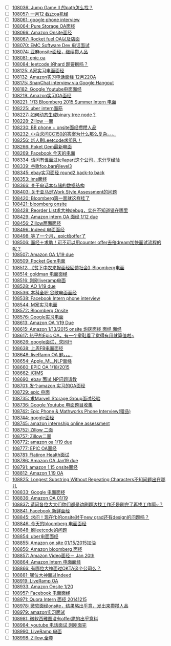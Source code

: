 - [ ] [108036: Jump Game II 的path怎么找？](http://instant.1point3acres.com/thread/108036)
- [ ] [108057: 一月12 截止oa机经](http://instant.1point3acres.com/thread/108057)
- [ ] [108061: google phone interview](http://instant.1point3acres.com/thread/108061)
- [ ] [108064: Pure Storage OA面经](http://instant.1point3acres.com/thread/108064)
- [ ] [108066: Amazon Onsite面经](http://instant.1point3acres.com/thread/108066)
- [ ] [108067: Rocket fuel OA以及店面](http://instant.1point3acres.com/thread/108067)
- [ ] [108070: EMC Software Dev 电话面试](http://instant.1point3acres.com/thread/108070)
- [ ] [108074: 亚麻onsite面经，继续攒人品](http://instant.1point3acres.com/thread/108074)
- [ ] [108081: epic oa](http://instant.1point3acres.com/thread/108081)
- [ ] [108084: leetcode 的hard 题要刷吗？](http://instant.1point3acres.com/thread/108084)
- [ ] [108125: A家实习电面面经](http://instant.1point3acres.com/thread/108125)
- [ ] [108132: Amazon实习电话面经 12月22OA](http://instant.1point3acres.com/thread/108132)
- [ ] [108175: SnapChat interview via Google Hangout](http://instant.1point3acres.com/thread/108175)
- [ ] [108182: Google Youtube电面面经](http://instant.1point3acres.com/thread/108182)
- [ ] [108219: Amazon实习OA面经](http://instant.1point3acres.com/thread/108219)
- [ ] [108221: 1/13 Bloomberg 2015 Summer Intern 电面](http://instant.1point3acres.com/thread/108221)
- [ ] [108225: uber intern面筋](http://instant.1point3acres.com/thread/108225)
- [ ] [108227: 如何动态生成binary tree node？](http://instant.1point3acres.com/thread/108227)
- [ ] [108228: Zillow 一面](http://instant.1point3acres.com/thread/108228)
- [ ] [108230: BB phone + onsite面经攒攒人品](http://instant.1point3acres.com/thread/108230)
- [ ] [108232: 小白求问CC150的答案为什么那么复杂。。。](http://instant.1point3acres.com/thread/108232)
- [ ] [108256: 新人刷Leetcode求组队！](http://instant.1point3acres.com/thread/108256)
- [ ] [108266: Poket Gem最新电面](http://instant.1point3acres.com/thread/108266)
- [ ] [108269: Facebook 今天的电面](http://instant.1point3acres.com/thread/108269)
- [ ] [108334: 请问有谁面过tellapart这个公司，求分享经验](http://instant.1point3acres.com/thread/108334)
- [ ] [108339: 谷歌foo.bar的level3](http://instant.1point3acres.com/thread/108339)
- [ ] [108345: ebay实习面经 round2 back-to back](http://instant.1point3acres.com/thread/108345)
- [ ] [108353: ims面经](http://instant.1point3acres.com/thread/108353)
- [ ] [108366: 关于电话本存储的数据结构](http://instant.1point3acres.com/thread/108366)
- [ ] [108403: 关于亚马逊Work Style Assessment的问题](http://instant.1point3acres.com/thread/108403)
- [ ] [108420: Bloomberg第一面就这样挂了](http://instant.1point3acres.com/thread/108420)
- [ ] [108421: bloomberg onsite](http://instant.1point3acres.com/thread/108421)
- [ ] [108428: Reorder List求大神debug，实在不知道错在哪里](http://instant.1point3acres.com/thread/108428)
- [ ] [108429: Amazon intern OA 面经 1/12 due](http://instant.1point3acres.com/thread/108429)
- [ ] [108456: Zillow两面面经](http://instant.1point3acres.com/thread/108456)
- [ ] [108496: Indeed 电面面经](http://instant.1point3acres.com/thread/108496)
- [ ] [108498: 等了一个月，epic给offer了](http://instant.1point3acres.com/thread/108498)
- [ ] [108506: 面经＋求助！可不可以用counter offer去催dream加快面试流程的呢？](http://instant.1point3acres.com/thread/108506)
- [ ] [108507: Amazon OA 1/19 due](http://instant.1point3acres.com/thread/108507)
- [ ] [108509: Pocket Gem电面](http://instant.1point3acres.com/thread/108509)
- [ ] [108512: 【贫下中农来报面经回馈社会】Bloomberg电面](http://instant.1point3acres.com/thread/108512)
- [ ] [108514: goldman 电面面经](http://instant.1point3acres.com/thread/108514)
- [ ] [108516: 刚刚liveramp电面](http://instant.1point3acres.com/thread/108516)
- [ ] [108528: AO 1/19 due](http://instant.1point3acres.com/thread/108528)
- [ ] [108536: 本科全职 谷歌电面面经](http://instant.1point3acres.com/thread/108536)
- [ ] [108538: Facebook Intern phone interview](http://instant.1point3acres.com/thread/108538)
- [ ] [108544: M家实习电面](http://instant.1point3acres.com/thread/108544)
- [ ] [108572: Bloomberg Onsite](http://instant.1point3acres.com/thread/108572)
- [ ] [108576: Google实习电面](http://instant.1point3acres.com/thread/108576)
- [ ] [108613: Amazon OA 1/19 Due](http://instant.1point3acres.com/thread/108613)
- [ ] [108615: Amazon 1/13/2015 onsite 炮灰面经 面经 面经](http://instant.1point3acres.com/thread/108615)
- [ ] [108617: 热乎的Epic OA，有一个童鞋看了觉得有用就算值啦~](http://instant.1point3acres.com/thread/108617)
- [ ] [108626: google面试，求同行](http://instant.1point3acres.com/thread/108626)
- [ ] [108638: 上周FB电面面经](http://instant.1point3acres.com/thread/108638)
- [ ] [108648: liveRamp OA 题。。。](http://instant.1point3acres.com/thread/108648)
- [ ] [108654: Apple_ML_NLP面经](http://instant.1point3acres.com/thread/108654)
- [ ] [108660: EPIC OA 1/18/2015](http://instant.1point3acres.com/thread/108660)
- [ ] [108662: iCIMS](http://instant.1point3acres.com/thread/108662)
- [ ] [108690: ebay 面试 NP问题请教](http://instant.1point3acres.com/thread/108690)
- [ ] [108701: 发个amazon 实习的OA面经](http://instant.1point3acres.com/thread/108701)
- [ ] [108729: epic 电面](http://instant.1point3acres.com/thread/108729)
- [ ] [108735: 求Marvell Storage Group面试经验](http://instant.1point3acres.com/thread/108735)
- [ ] [108736: Google Youtube 电面题目收集](http://instant.1point3acres.com/thread/108736)
- [ ] [108742: Epic Phone &amp; Mathworks Phone Interview(赠品)](http://instant.1point3acres.com/thread/108742)
- [ ] [108744: google面经](http://instant.1point3acres.com/thread/108744)
- [ ] [108745: amazon internship online assessment](http://instant.1point3acres.com/thread/108745)
- [ ] [108752: Zillow 二面](http://instant.1point3acres.com/thread/108752)
- [ ] [108757: Zillow二面](http://instant.1point3acres.com/thread/108757)
- [ ] [108772: amazon oa 1/19 due](http://instant.1point3acres.com/thread/108772)
- [ ] [108777: EPIC OA面经](http://instant.1point3acres.com/thread/108777)
- [ ] [108781: Flatiron Health面试](http://instant.1point3acres.com/thread/108781)
- [ ] [108786: Amazon OA Jan19 due](http://instant.1point3acres.com/thread/108786)
- [ ] [108791: amazon 1.15 onsite面经](http://instant.1point3acres.com/thread/108791)
- [ ] [108812: Amazon 1.19 OA](http://instant.1point3acres.com/thread/108812)
- [ ] [108825: Longest Substring Without Repeating Characters不知问题出在哪儿](http://instant.1point3acres.com/thread/108825)
- [ ] [108833: Google 电面面经](http://instant.1point3acres.com/thread/108833)
- [ ] [108836: Amazon OA 01/19](http://instant.1point3acres.com/thread/108836)
- [ ] [108837: 请问各位大大们你们都是边刷题边找工作还是刷完了再找工作啊~？](http://instant.1point3acres.com/thread/108837)
- [ ] [108841: Facebook 新鲜面经](http://instant.1point3acres.com/thread/108841)
- [ ] [108845: 求问！现在fb的onsite对于new grad还有design的问题吗？](http://instant.1point3acres.com/thread/108845)
- [ ] [108846: 今天的bloomberg 电面面经](http://instant.1point3acres.com/thread/108846)
- [ ] [108848: 刷leetcode的问题](http://instant.1point3acres.com/thread/108848)
- [ ] [108854: uber电面面经](http://instant.1point3acres.com/thread/108854)
- [ ] [108855: Amazon on site 01/15/2015加油](http://instant.1point3acres.com/thread/108855)
- [ ] [108856: Amazon bloomberg 面经](http://instant.1point3acres.com/thread/108856)
- [ ] [108857: Amazon Video面经－ Jan 20th](http://instant.1point3acres.com/thread/108857)
- [ ] [108864: Amazon Intern 电面面经](http://instant.1point3acres.com/thread/108864)
- [ ] [108866: 有哪位大神面过OKTA这个公司么？](http://instant.1point3acres.com/thread/108866)
- [ ] [108881: 哪位大神面过Indeed](http://instant.1point3acres.com/thread/108881)
- [ ] [108919: LiveRamp OA](http://instant.1point3acres.com/thread/108919)
- [ ] [108933: Amazon Onsite 1/20](http://instant.1point3acres.com/thread/108933)
- [ ] [108957: Facebook 电面面经](http://instant.1point3acres.com/thread/108957)
- [ ] [108971: Quora Intern 面经 20141215](http://instant.1point3acres.com/thread/108971)
- [ ] [108978: 微软面经onsite，结果略出乎意，发出来攒攒人品](http://instant.1point3acres.com/thread/108978)
- [ ] [108979: amazon实习面试](http://instant.1point3acres.com/thread/108979)
- [ ] [108981: 微软西雅图没有offer跪的出乎意料](http://instant.1point3acres.com/thread/108981)
- [ ] [108984: youtube 电话面试 刚刚面完](http://instant.1point3acres.com/thread/108984)
- [ ] [108990: LiveRamp 电面](http://instant.1point3acres.com/thread/108990)
- [ ] [108998: Zillow,全套](http://instant.1point3acres.com/thread/108998)

